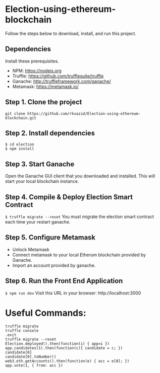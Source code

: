 # Election-using-ethereum-blockchain

Follow the steps below to download, install, and run this project.

## Dependencies
Install these prerequisites.
- NPM: https://nodejs.org
- Truffle: https://github.com/trufflesuite/truffle
- Ganache: http://truffleframework.com/ganache/
- Metamask: https://metamask.io/

## Step 1. Clone the project
`git clone https://github.com/rksazid/Election-using-ethereum-blockchain.git`

## Step 2. Install dependencies
```
$ cd election
$ npm install
```
## Step 3. Start Ganache
Open the Ganache GUI client that you downloaded and installed. This will start your local blockchain instance.


## Step 4. Compile & Deploy Election Smart Contract
`$ truffle migrate --reset`
You must migrate the election smart contract each time your restart ganache.

## Step 5. Configure Metamask
- Unlock Metamask
- Connect metamask to your local Etherum blockchain provided by Ganache.
- Import an account provided by ganache.

## Step 6. Run the Front End Application
`$ npm run dev`
Visit this URL in your browser: http://localhost:3000

# Useful Commands:
```
truffle migrate
truffle console
.exit
truffle migrate --reset
Election.deployed().then(function(i) { app=i })
app.candidates(1).then(function(c){ candidate = c; })
candidate[0]
candidate[0].toNumber()
web3.eth.getAccounts().then(function(e) { acc = e[0]; })
app.vote(1, { from: acc })
```
